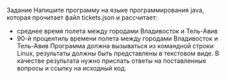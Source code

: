 Задание
Напишите программу на языке программирования
java, которая прочитает файл tickets.json и
рассчитает:
- среднее время полета между городами Владивосток
и Тель-Авив
- 90-й процентиль времени полета между городами
Владивосток и Тель-Авив
Программа должна вызываться из командной строки
Linux, результаты должны быть представлены в
текстовом виде.
В качестве результата нужно прислать ответы на
поставленные вопросы и ссылку на исходный код.
